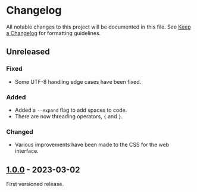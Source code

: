 # Changelog

All notable changes to this project will be documented in this file. See [Keep a Changelog] for formatting guidelines.

## Unreleased

### Fixed

- Some UTF-8 handling edge cases have been fixed.

### Added

- Added a `--expand` flag to add spaces to code.
- There are now threading operators, `{` and `}`.

### Changed

- Various improvements have been made to the CSS for the web interface.

## [1.0.0] - 2023-03-02

First versioned release.

[Keep a Changelog]: https://keepachangelog.com/en/
[1.0.0]: https://github.com/bbrk24/Trilangle/tree/1.0.0

